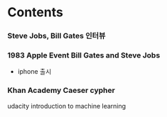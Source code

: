 # Contents



### Steve Jobs, Bill Gates 인터뷰



### 1983 Apple Event Bill Gates and Steve Jobs



- iphone 출시



### Khan Academy Caeser cypher



udacity introduction to machine learning

